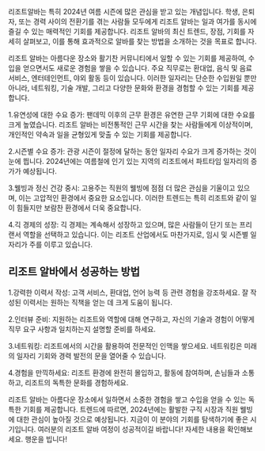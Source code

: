 <p>리조트알바는 특히 2024년 여름 시즌에 많은 관심을 받고 있는 개념입니다. 학생, 은퇴자, 또는 경력 사이의 전환기를 겪는 사람들 모두에게 리조트 알바는 일과 여가를 동시에 즐길 수 있는 매력적인 기회를 제공합니다. 리조트 알바의 최신 트렌드, 장점, 기회를 자세히 살펴보고, 이를 통해 효과적으로 알바를 찾는 방법을 소개하는 것을 목표로 합니다.</p>

<p>리조트 알바는 아름다운 장소와 활기찬 커뮤니티에서 일할 수 있는 기회를 제공하여, 수입을 얻으면서도 새로운 경험을 쌓을 수 있습니다. 주요 직무로는 환대업, 음식 및 음료 서비스, 엔터테인먼트, 야외 활동 등이 있습니다. 이러한 일자리는 단순한 수입원일 뿐만 아니라, 네트워킹, 기술 개발, 그리고 다양한 문화와 환경을 경험할 수 있는 기회를 제공합니다.</p>

<p>1.유연성에 대한 수요 증가: 팬데믹 이후의 근무 환경은 유연한 근무 기회에 대한 수요를 크게 높였습니다. 리조트 알바는 비전통적인 근무 시간을 찾는 사람들에게 이상적이며, 개인적인 약속과 일을 균형있게 맞출 수 있는 기회를 제공합니다​.</p>
<p>2.시즌별 수요 증가: 관광 시즌이 절정에 달하는 동안 일자리 수요가 크게 증가하는 것이 눈에 띕니다. 2024년에는 여름철에 인기 있는 지역의 리조트에서 파트타임 일자리의 증가가 예상됩니다​.</p>
<p>3.웰빙과 정신 건강 중시: 고용주는 직원의 웰빙에 점점 더 많은 관심을 기울이고 있으며, 이는 고압적인 환경에서 중요한 요소입니다. 이러한 트렌드는 특히 리조트와 같이 일이 힘들지만 보람찬 환경에서 더욱 중요합니다.</p>
<p>4.긱 경제의 성장: 긱 경제는 계속해서 성장하고 있으며, 많은 사람들이 단기 또는 프리랜서 역할을 선택하고 있습니다. 이는 리조트 산업에서도 마찬가지로, 임시 및 시즌별 일자리가 주를 이루고 있습니다​.</p>

<h2>리조트 알바에서 성공하는 방법</h2>
<p>1.강력한 이력서 작성: 고객 서비스, 환대업, 언어 능력 등 관련 경험을 강조하세요. 잘 작성된 이력서는 원하는 직책을 얻는 데 크게 도움이 됩니다.</p>
<p>2.인터뷰 준비: 지원하는 리조트와 역할에 대해 연구하고, 자신의 기술과 경험이 어떻게 직무 요구 사항과 일치하는지 설명할 준비를 하세요.</p>
<p>3.네트워킹: 리조트에서의 시간을 활용하여 전문적인 인맥을 쌓으세요. 네트워킹은 미래의 일자리 기회와 경력 발전의 문을 열어줄 수 있습니다.</p>
<p>4.경험을 만끽하세요: 리조트 환경에 완전히 몰입하고, 활동에 참여하며, 손님들과 소통하고, 리조트의 독특한 문화를 경험하세요.</p>

<p>리조트 알바는 아름다운 장소에서 일하면서 소중한 경험을 쌓고 수입을 얻을 수 있는 독특한 기회를 제공합니다. 트렌드에 따르면, 2024년에는 활발한 구직 시장과 직원 웰빙에 대한 관심이 높아질 것으로 예상됩니다. 지금이 이 분야의 기회를 탐색하기에 좋은 시기입니다. 여러분의 리조트 알바 여정이 성공적이길 바랍니다! 자세한 내용을 확인해보세요. 행운을 빕니다!</p>
